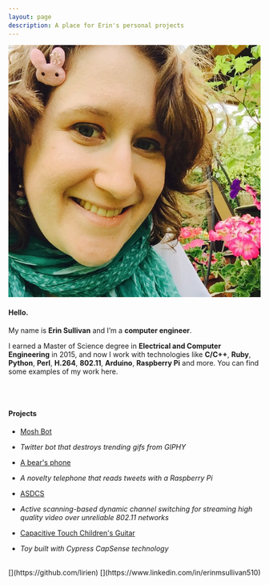 ```yaml
---
layout: page
description: A place for Erin's personal projects
---
```


<img src="me.jpg" class="circlepicture">

#### Hello.

My name is **Erin Sullivan** and I’m a **computer engineer**.

I earned a Master of Science degree in **Electrical and Computer Engineering** in 2015, and now I work with technologies like **C/C++**, **Ruby**, **Python**, **Perl**, **H.264**, **802.11**, **Arduino**, **Raspberry Pi** and more. You can find some examples of my work here.

<br><br>

#### Projects

- [Mosh Bot](http://twitter.com/mosh_bot)
- _Twitter bot that destroys trending gifs from GIPHY_

- [A bear's phone](https://lirien.itch.io/abearsphone)
- _A novelty telephone that reads tweets with a Raspberry Pi_

- [ASDCS](https://ir.library.oregonstate.edu/xmlui/handle/1957/56305)
- _Active scanning-based dynamic channel switching for streaming high quality video over unreliable 802.11 networks_

- [Capacitive Touch Children's Guitar](http://ir.library.oregonstate.edu/xmlui/handle/1957/17626)
- _Toy built with Cypress CapSense technology_

<br>
[<i class="fa fa-github"></i>](https://github.com/lirien)
[<i class="fa fa-linkedin-square"></i>](https://www.linkedin.com/in/erinmsullivan510)
